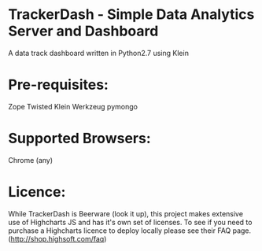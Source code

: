 TrackerDash - Simple Data Analytics Server and Dashboard
===========
A data track dashboard written in Python2.7 using Klein

Pre-requisites:
===========
Zope
Twisted
Klein
Werkzeug
pymongo

Supported Browsers:
===========
Chrome (any)

Licence:
==========
While TrackerDash is Beerware (look it up), this project makes extensive use of Highcharts JS and has it's own set of licenses.
To see if you need to purchase a Highcharts licence to deploy locally please see their FAQ page. (http://shop.highsoft.com/faq)
